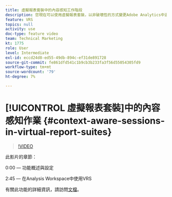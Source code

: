 ```yaml
---
title: 虛擬報表套裝中的內容感知工作階段
description: 您現在可以使用虛擬報表套裝，以非破壞性的方式變更Adobe Analytics中造訪的定義。 我們會示範如何執行此作業，以及可用的不同選項。
feature: VRS
topics: null
activity: use
doc-type: feature video
team: Technical Marketing
kt: 1775
role: User
level: Intermediate
exl-id: eccd24d8-ed55-49db-894c-ef31de891728
source-git-commit: fe861dfd541c1b9cb3b233fa3f56d55054305fd9
workflow-type: tm+mt
source-wordcount: '79'
ht-degree: 7%

---
```


# [!UICONTROL 虛擬報表套裝]中的內容感知作業 {#context-aware-sessions-in-virtual-report-suites}

>[!VIDEO](https://video.tv.adobe.com/v/23545/?quality=12)

此影片的章節：

0:00 — 功能概述與設定

2:45 — 在Analysis Workspace中使用VRS

有關此功能的詳細資訊，請訪問[文檔](https://experienceleague.adobe.com/docs/analytics/components/virtual-report-suites/vrs-mobile-visit-processing.html?lang=en)。
